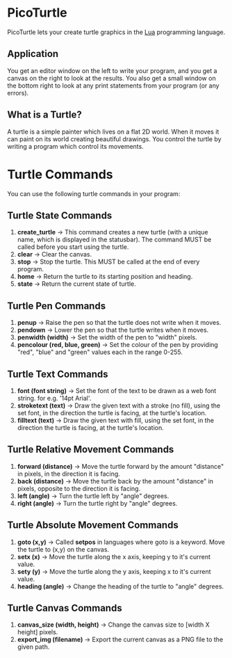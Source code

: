 # PicoTurtle

PicoTurtle lets your create turtle graphics in the [Lua](https://lua.org) programming language.

## Application
You get an editor window on the left to write your program, and you get a canvas on the right to look at the results.
You also get a small window on the bottom right to look at any print statements from your program (or any errors).

## What is a Turtle?
A turtle is a simple painter which lives on a flat 2D world. When it moves it can paint on its world creating beautiful drawings. 
You control the turtle by writing a program which control its movements. 

# Turtle Commands

You can use the following turtle commands in your program:

## Turtle State Commands
1. **create_turtle** -> This command creates a new turtle (with a unique name, which is displayed in the statusbar). The command MUST be called before you start using the turtle.
1. **clear** -> Clear the canvas.
1. **stop** -> Stop the turtle. This MUST be called at the end of every program.
1. **home** -> Return the turtle to its starting position and heading.
1. **state** -> Return the current state of turtle.

## Turtle Pen Commands
1. **penup** -> Raise the pen so that the turtle does not write when it moves.
1. **pendown** -> Lower the pen so that the turtle writes when it moves.
1. **penwidth (width)** -> Set the width of the pen to "width" pixels.
1. **pencolour (red, blue, green)** -> Set the colour of the pen by providing "red", "blue" and "green" values each in the range 0-255.

## Turtle Text Commands
1. **font (font string)** -> Set the font of the text to be drawn as a web font string. for e.g. '14pt Arial'.
1. **stroketext (text)** -> Draw the given text with a stroke (no fill), using the set font, in the direction the turtle is facing, at the turtle's location.
1. **filltext (text)** -> Draw the given text with fill, using the set font, in the direction the turtle is facing, at the turtle's location.

## Turtle Relative Movement Commands
1. **forward (distance)** -> Move the turtle forward by the amount "distance" in pixels, in the direction it is facing.
1. **back (distance)** -> Move the turtle back by the amount "distance" in pixels, opposite to the direction it is facing.
1. **left (angle)** -> Turn the turtle left by "angle" degrees.
1. **right (angle)** -> Turn the turtle right by "angle" degrees.

## Turtle Absolute Movement Commands
1. **goto (x,y)** -> Called **setpos** in languages where goto is a keyword. Move the turtle to (x,y) on the canvas.
1. **setx (x)** -> Move the turtle along the x axis, keeping y to it's current value.
1. **sety (y)** -> Move the turtle along the y axis, keeping x to it's current value.
1. **heading (angle)** -> Change the heading of the turtle to "angle" degrees.

## Turtle Canvas Commands
1. **canvas_size (width, height)** -> Change the canvas size to [width X height] pixels.
1. **export_img (filename)** -> Export the current canvas as a PNG file to the given path.